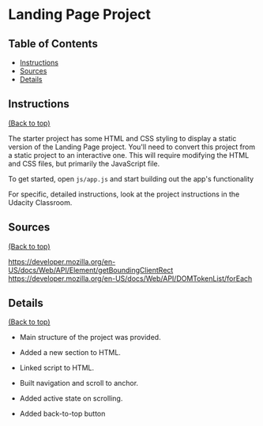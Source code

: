 # Landing Page Project

## Table of Contents

- [Instructions](#instructions)
- [Sources](#sources)
- [Details](#details)

## Instructions

[(Back to top)](#table-of-contents)

The starter project has some HTML and CSS styling to display a static version of the Landing Page project. You'll need to convert this project from a static project to an interactive one. This will require modifying the HTML and CSS files, but primarily the JavaScript file.

To get started, open `js/app.js` and start building out the app's functionality

For specific, detailed instructions, look at the project instructions in the Udacity Classroom.

## Sources

[(Back to top)](#table-of-contents)

https://developer.mozilla.org/en-US/docs/Web/API/Element/getBoundingClientRect
https://developer.mozilla.org/en-US/docs/Web/API/DOMTokenList/forEach

## Details

[(Back to top)](#table-of-contents)

- Main structure of the project was provided.

- Added a new section to HTML.

- Linked script to HTML.

- Built navigation and scroll to anchor.

- Added active state on scrolling.

- Added back-to-top button
